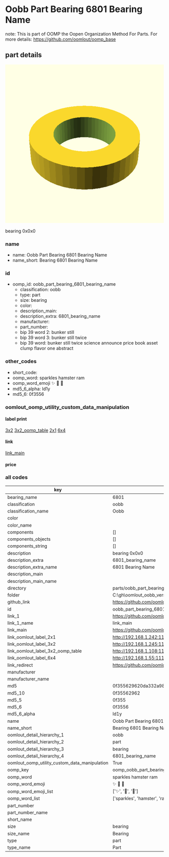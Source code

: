 # Oobb Part Bearing 6801 Bearing Name  

note: This is part of OOMP the Oopen Organization Method For Parts. For more details: https://github.com/oomlout/oomp_base

##  part details
  

[![](3dpr.png)](3dpr.png)

bearing 0x0x0



### name
* name: Oobb Part Bearing 6801 Bearing Name
* name_short: Bearing 6801 Bearing Name
### id
* oomp_id: oobb_part_bearing_6801_bearing_name
  * classification: oobb
  * type: part
  * size: bearing
  * color: 
  * description_main: 
  * description_extra: 6801_bearing_name
  * manufacturer: 
  * part_number: 
  * bip 39 word 2: bunker still
  * bip 39 word 3: bunker still twice
  * bip 39 word: bunker still twice science announce price book asset clump flavor one abstract

### other_codes
* short_code: 
* oomp_word: sparkles hamster ram
* oomp_word_emoji :sparkles: :hamster: :ram:
* md5_6_alpha: ld1y
* md5_6: 0f3556






### oomlout_oomp_utility_custom_data_manipulation
#### label print
[3x2](http://192.168.1.245:1112/?label=oomp%20ld1y)
[3x2_oomp_table](http://192.168.1.108:1112/?label=oomp%20ld1y)
[2x1](http://192.168.1.242:1112/?label=oomp%20ld1y)
[6x4](http://192.168.1.55:1112/?label=oomp%20ld1y)    

#### link

[link_main](https://github.com/oomlout/oomlout_oobb_version_4_generated_parts/tree/main/navigation_oomp/oobb/part/bearing//6801_bearing_name/part)                              

#### price







### all codes 
| key | value |  
| --- | --- |  
| bearing_name | 6801 |  
| classification | oobb |  
| classification_name | Oobb |  
| color |  |  
| color_name |  |  
| components | [] |  
| components_objects | [] |  
| components_string | [] |  
| description | bearing 0x0x0 |  
| description_extra | 6801_bearing_name |  
| description_extra_name | 6801 Bearing Name |  
| description_main |  |  
| description_main_name |  |  
| directory | parts/oobb_part_bearing_6801_bearing_name |  
| folder | C:\gh\oomlout_oobb_version_4_generated_parts\parts\oobb_part_bearing_6801_bearing_name |  
| github_link | https://github.com/oomlout/oomlout_oomp_part_src/tree/main/parts/oobb_part_bearing_6801_bearing_name |  
| id | oobb_part_bearing_6801_bearing_name |  
| link_1 | https://github.com/oomlout/oomlout_oobb_version_4_generated_parts/tree/main/navigation_oomp/oobb/part/bearing//6801_bearing_name/part |  
| link_1_name | link_main |  
| link_main | https://github.com/oomlout/oomlout_oobb_version_4_generated_parts/tree/main/navigation_oomp/oobb/part/bearing//6801_bearing_name/part |  
| link_oomlout_label_2x1 | http://192.168.1.242:1112/?label=oomp%20ld1y |  
| link_oomlout_label_3x2 | http://192.168.1.245:1112/?label=oomp%20ld1y |  
| link_oomlout_label_3x2_oomp_table | http://192.168.1.108:1112/?label=oomp%20ld1y |  
| link_oomlout_label_6x4 | http://192.168.1.55:1112/?label=oomp%20ld1y |  
| link_redirect | https://github.com/oomlout/oomlout_oobb_version_4_generated_parts/tree/main/parts/hardware_bearing_6801 |  
| manufacturer |  |  
| manufacturer_name |  |  
| md5 | 0f355629620da332a984ac0fd6b570f3 |  
| md5_10 | 0f35562962 |  
| md5_5 | 0f355 |  
| md5_6 | 0f3556 |  
| md5_6_alpha | ld1y |  
| name | Oobb Part Bearing 6801 Bearing Name |  
| name_short | Bearing 6801 Bearing Name |  
| oomlout_detail_hierarchy_1 | oobb |  
| oomlout_detail_hierarchy_2 | part |  
| oomlout_detail_hierarchy_3 | bearing |  
| oomlout_detail_hierarchy_4 | 6801_bearing_name |  
| oomlout_oomp_utility_custom_data_manipulation | True |  
| oomp_key | oomp_oobb_part_bearing_6801_bearing_name |  
| oomp_word | sparkles hamster ram |  
| oomp_word_emoji | :sparkles: :hamster: :ram: |  
| oomp_word_emoji_list | [':sparkles:', ':hamster:', ':ram:'] |  
| oomp_word_list | ['sparkles', 'hamster', 'ram'] |  
| part_number |  |  
| part_number_name |  |  
| short_name |  |  
| size | bearing |  
| size_name | Bearing |  
| type | part |  
| type_name | Part |  
